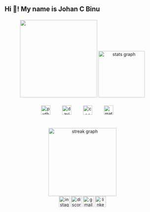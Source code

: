 <h2 align="left">Hi 👋! My name is Johan C Binu </h2>

###

<div align="center">
  
<img height="250" src="https://user-images.githubusercontent.com/74038190/225813708-98b745f2-7d22-48cf-9150-083f1b00d6c9.gif"  />



  <img src="https://github-readme-stats.vercel.app/api?username=Johan-C-Binu&hide_title=false&hide_rank=false&show_icons=true&include_all_commits=true&count_private=true&disable_animations=false&theme=dracula&locale=en&hide_border=false" height="150" alt="stats graph"  />
  
</div>

###



###

<div align="center">
  <img src="https://cdn.jsdelivr.net/gh/devicons/devicon/icons/python/python-original.svg" height="30" alt="python logo"  />
  <img width="30" />
  <img src="https://upload.wikimedia.org/wikipedia/commons/9/90/DaVinci_Resolve_17_logo.svg" height="30" alt="davinci logo"  />
  <img width="30" />
  <img src="https://cdn.worldvectorlogo.com/logos/c.svg" height="30" alt="c++ logo"  />
  <img width="30" />
  <img src="https://img.icons8.com/?size=100&id=r5Y16PcDkoWI&format=png&color=000000" height="30" alt="matlab logo"  />
  <img width="30" />
  

</div>

###



###

<br clear="both">
<div align="center">
  <img src="https://streak-stats.demolab.com?user=maurodesouza&locale=en&mode=daily&theme=dark&hide_border=false&border_radius=5&order=3" height="220" alt="streak graph"  />
</div>

<div align="center">
  <img src="https://img.shields.io/static/v1?message=Instagram&logo=instagram&label=&color=E4405F&logoColor=white&labelColor=&style=for-the-badge" height="35" alt="instagram logo"  />
  <img src="https://img.shields.io/static/v1?message=Discord&logo=discord&label=&color=7289DA&logoColor=white&labelColor=&style=for-the-badge" height="35" alt="discord logo"  />
  <img src="https://img.shields.io/static/v1?message=Gmail&logo=gmail&label=&color=D14836&logoColor=white&labelColor=&style=for-the-badge" height="35" alt="gmail logo"  />
  <img src="https://img.shields.io/static/v1?message=LinkedIn&logo=linkedin&label=&color=0077B5&logoColor=white&labelColor=&style=for-the-badge" height="35" alt="linkedin logo"  />
</div>



###
